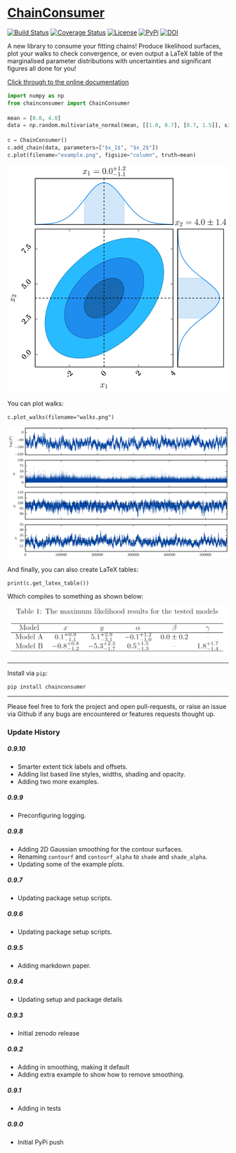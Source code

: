 # [ChainConsumer](https://samreay.github.io/ChainConsumer)

[![Build Status](https://img.shields.io/travis/Samreay/ChainConsumer.svg?style=flat-square)](https://travis-ci.org/Samreay/ChainConsumer)
[![Coverage Status](https://coveralls.io/repos/github/Samreay/ChainConsumer/badge.svg?branch=master)](https://coveralls.io/github/Samreay/ChainConsumer?branch=master)
[![License](http://img.shields.io/badge/license-MIT-blue.svg?style=flat)](https://github.com/dessn/abc/blob/master/LICENSE)
[![PyPi](https://img.shields.io/pypi/v/ChainConsumer.svg?style=flat)](https://pypi.python.org/pypi/ChainConsumer)
[![DOI](https://zenodo.org/badge/23430/Samreay/ChainConsumer.svg)](https://zenodo.org/badge/latestdoi/23430/Samreay/ChainConsumer)

A new library to consume your fitting chains! Produce likelihood surfaces,
plot your walks to check convergence, or even output a LaTeX table of the
marginalised parameter distributions with uncertainties and significant
figures all done for you!

[Click through to the online documentation](https://samreay.github.io/ChainConsumer)

```python
import numpy as np
from chainconsumer import ChainConsumer

mean = [0.0, 4.0]
data = np.random.multivariate_normal(mean, [[1.0, 0.7], [0.7, 1.5]], size=100000)

c = ChainConsumer()
c.add_chain(data, parameters=["$x_1$", "$x_2$"])
c.plot(filename="example.png", figsize="column", truth=mean)
```


![Example plot](paper/example.png)

You can plot walks:

```
c.plot_walks(filename="walks.png")
```

![Example walks](examples/resources/exampleWalk.png)

And finally, you can also create LaTeX tables:

```
print(c.get_latex_table())
```

Which compiles to something as shown below:

![Example rendered table](examples/resources/table.png)

-----------


Install via `pip`:
    
    pip install chainconsumer


----------

Please feel free to fork the project and open pull-requests, or
raise an issue via Github if any bugs are encountered or 
features requests thought up.

### Update History

##### 0.9.10
* Smarter extent tick labels and offsets.
* Adding list based line styles, widths, shading and opacity.
* Adding two more examples.

##### 0.9.9
* Preconfiguring logging.

##### 0.9.8
* Adding 2D Gaussian smoothing for the contour surfaces.
* Renaming ``contourf`` and ``contourf_alpha`` to ``shade`` and ``shade_alpha``.
* Updating some of the example plots.

##### 0.9.7
* Updating package setup scripts.

##### 0.9.6
* Updating package setup scripts.


##### 0.9.5
* Adding markdown paper.

##### 0.9.4
* Updating setup and package details

##### 0.9.3
* Initial zenodo release

##### 0.9.2
* Adding in smoothing, making it default
* Adding extra example to show how to remove smoothing.

##### 0.9.1
* Adding in tests

##### 0.9.0
* Initial PyPi push